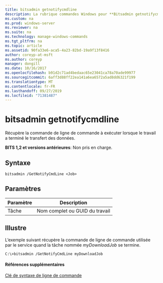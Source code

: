 ```yaml
---
title: bitsadmin getnotifycmdline
description: La rubrique commandes Windows pour **Bitsadmin getnotifycmdline** -récupère la commande de ligne de commande qui est exécutée lorsque le travail a terminé le transfert des données.
ms.custom: na
ms.prod: windows-server
ms.reviewer: na
ms.suite: na
ms.technology: manage-windows-commands
ms.tgt_pltfrm: na
ms.topic: article
ms.assetid: 90fa33e6-aca5-4a23-82bd-19a9f13f8416
author: coreyp-at-msft
ms.author: coreyp
manager: dongill
ms.date: 10/16/2017
ms.openlocfilehash: b91d2c71ad4bedaac65e23041ca78a70ade99977
ms.sourcegitcommit: 6aff3d88ff22ea141a6ea6572a5ad8dd6321f199
ms.translationtype: MT
ms.contentlocale: fr-FR
ms.lasthandoff: 09/27/2019
ms.locfileid: "71381487"
---
```

# <a name="bitsadmin-getnotifycmdline"></a>bitsadmin getnotifycmdline

Récupère la commande de ligne de commande à exécuter lorsque le travail a terminé le transfert des données.

**BITS 1,2 et versions antérieures**: Non pris en charge.

## <a name="syntax"></a>Syntaxe

```
bitsadmin /GetNotifyCmdLine <Job>
```

## <a name="parameters"></a>Paramètres

|Paramètre|Description|
|---------|-----------|
|Tâche|Nom complet ou GUID du travail|

## <a name="BKMK_examples"></a>Illustre

L’exemple suivant récupère la commande de ligne de commande utilisée par le service quand la tâche nommée *myDownloadJob* se termine.
```
C:\>bitsadmin /GetNotifyCmdLine myDownloadJob
```

#### <a name="additional-references"></a>Références supplémentaires

[Clé de syntaxe de ligne de commande](command-line-syntax-key.md)